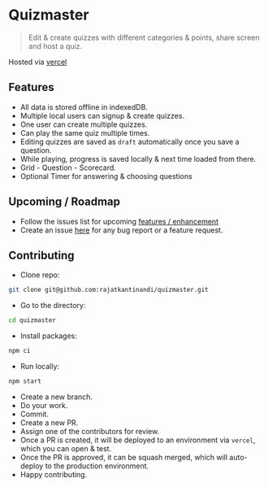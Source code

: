 # Quizmaster

> Edit & create quizzes with different categories & points, share screen and host a quiz.

Hosted via [vercel](https://quizmaster.vercel.app/)

## Features

- All data is stored offline in indexedDB.
- Multiple local users can signup & create quizzes.
- One user can create multiple quizzes.
- Can play the same quiz multiple times.
- Editing quizzes are saved as `draft` automatically once you save a question.
- While playing, progress is saved locally & next time loaded from there.
- Grid - Question - Scorecard.
- Optional Timer for answering & choosing questions

## Upcoming / Roadmap

- Follow the issues list for upcoming [features / enhancement](https://github.com/rajatkantinandi/quizmaster/issues?q=is%3Aopen+is%3Aissue+label%3Aenhancement)
- Create an issue [here](https://github.com/rajatkantinandi/quizmaster/issues/new) for any bug report or a feature request.

## Contributing

- Clone repo:

```bash
git clone git@github.com:rajatkantinandi/quizmaster.git
```

- Go to the directory:

```bash
cd quizmaster
```

- Install packages:

```bash
npm ci
```

- Run locally:

```bash
npm start
```

- Create a new branch.
- Do your work.
- Commit.
- Create a new PR.
- Assign one of the contributors for review.
- Once a PR is created, it will be deployed to an environment via `vercel`, which you can open & test.
- Once the PR is approved, it can be squash merged, which will auto-deploy to the production environment.
- Happy contributing.

